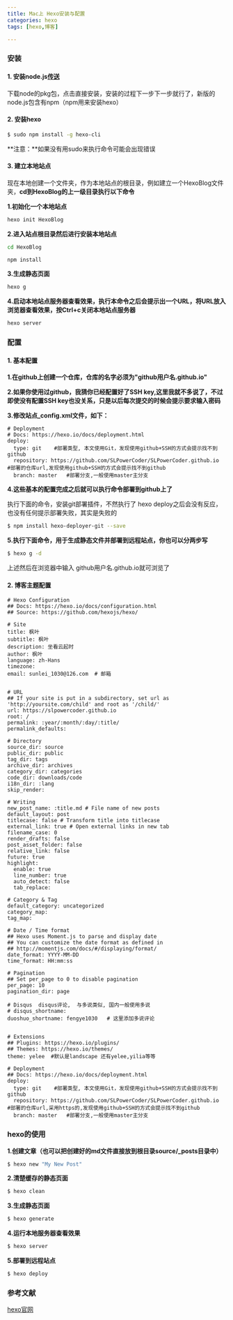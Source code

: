 ```yaml
---
title: Mac上 Hexo安装与配置
categories: hexo
tags: [hexo,博客]

---
```


### 安装
#### 1. 安装node.js[传送](https://nodejs.org/en/)
下载node的pkg包，点击直接安装，安装的过程下一步下一步就行了，新版的node.js包含有npm（npm用来安装hexo）
<!-----More----->
#### 2. 安装hexo
``` bash
$ sudo npm install -g hexo-cli
```

**注意：**如果没有用sudo来执行命令可能会出现错误

#### 3. 建立本地站点
现在本地创建一个文件夹，作为本地站点的根目录，例如建立一个HexoBlog文件夹，**cd到HexoBlog的上一级目录执行以下命令**

**1.初始化一个本地站点**

``` bash
hexo init HexoBlog
```

**2.进入站点根目录然后进行安装本地站点**

``` bash
cd HexoBlog
```

``` bash
npm install
```

**3.生成静态页面**

``` bash
hexo g
```

**4.启动本地站点服务器查看效果，执行本命令之后会提示出一个URL，将URL放入浏览器查看效果，按Ctrl+c关闭本地站点服务器**

``` bash
hexo server
```

### 配置
#### 1. 基本配置
**1.在github上创建一个仓库，仓库的名字必须为"github用户名.github.io"**

**2.如果你使用过github，我猜你已经配置好了SSH key,这里我就不多说了，不过即使没有配置SSH key也没关系，只是以后每次提交的时候会提示要求输入密码**

**3.修改站点_config.xml文件，如下：**

```
# Deployment
# Docs: https://hexo.io/docs/deployment.html
deploy:
  type: git    #部署类型, 本文使用Git，发现使用github+SSH的方式会提示找不到github
  repository: https://github.com/SLPowerCoder/SLPowerCoder.github.io  #部署的仓库url,发现使用github+SSH的方式会提示找不到github
  branch: master   #部署分支,一般使用master主分支
```
**4.这些基本的配置完成之后就可以执行命令部署到github上了**

执行下面的命令，安装git部署插件，不然执行了 hexo deploy之后会没有反应，也没有任何提示部署失败，其实是失败的

``` bash 
$ npm install hexo-deployer-git --save
```

**5.执行下面命令，用于生成静态文件并部署到远程站点，你也可以分两步写**

``` bash 
$ hexo g -d
```

上述然后在浏览器中输入 github用户名.github.io就可浏览了

#### 2. 博客主题配置

```
# Hexo Configuration
## Docs: https://hexo.io/docs/configuration.html
## Source: https://github.com/hexojs/hexo/

# Site
title: 枫叶
subtitle: 枫叶
description: 坐看云起时
author: 枫叶
language: zh-Hans 
timezone:
email: sunlei_1030@126.com  # 邮箱


# URL
## If your site is put in a subdirectory, set url as 'http://yoursite.com/child' and root as '/child/'
url: https://slpowercoder.github.io
root: /
permalink: :year/:month/:day/:title/
permalink_defaults:

# Directory
source_dir: source
public_dir: public
tag_dir: tags
archive_dir: archives
category_dir: categories
code_dir: downloads/code
i18n_dir: :lang
skip_render:

# Writing
new_post_name: :title.md # File name of new posts
default_layout: post
titlecase: false # Transform title into titlecase
external_link: true # Open external links in new tab
filename_case: 0
render_drafts: false
post_asset_folder: false
relative_link: false
future: true
highlight:
  enable: true
  line_number: true
  auto_detect: false
  tab_replace:

# Category & Tag
default_category: uncategorized
category_map:
tag_map:

# Date / Time format
## Hexo uses Moment.js to parse and display date
## You can customize the date format as defined in
## http://momentjs.com/docs/#/displaying/format/
date_format: YYYY-MM-DD
time_format: HH:mm:ss

# Pagination
## Set per_page to 0 to disable pagination
per_page: 10
pagination_dir: page

# Disqus  disqus评论,  与多说类似, 国内一般使用多说
# disqus_shortname: 
duoshuo_shortname: fengye1030   # 这里添加多说评论


# Extensions
## Plugins: https://hexo.io/plugins/
## Themes: https://hexo.io/themes/
theme: yelee  #默认是landscape 还有yelee,yilia等等

# Deployment
## Docs: https://hexo.io/docs/deployment.html
deploy:
  type: git    #部署类型, 本文使用Git，发现使用github+SSH的方式会提示找不到github
  repository: https://github.com/SLPowerCoder/SLPowerCoder.github.io  #部署的仓库url,采用https的,发现使用github+SSH的方式会提示找不到github
  branch: master   #部署分支,一般使用master主分支

```

### hexo的使用

**1.创建文章（也可以把创建好的md文件直接放到根目录source/_posts目录中）**

``` bash
$ hexo new "My New Post"
```
<!-----More------>
**2.清楚缓存的静态页面**

``` bash
$ hexo clean
```

**3.生成静态页面**

``` bash
$ hexo generate
```

**4.运行本地服务器查看效果**

``` bash
$ hexo server
```

**5.部署到远程站点**

``` bash
$ hexo deploy
```

### 参考文献
[hexo官网](https://hexo.io/)
